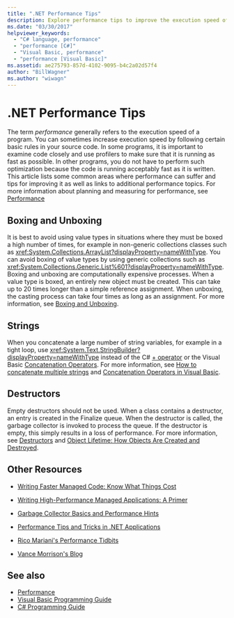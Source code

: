 ```yaml
---
title: ".NET Performance Tips"
description: Explore performance tips to improve the execution speed of a program in .NET. See tips for boxing and unboxing, strings, and destructors.
ms.date: "03/30/2017"
helpviewer_keywords: 
  - "C# language, performance"
  - "performance [C#]"
  - "Visual Basic, performance"
  - "performance [Visual Basic]"
ms.assetid: ae275793-857d-4102-9095-b4c2a02d57f4
author: "BillWagner"
ms.author: "wiwagn"
---
```

# .NET Performance Tips
The term *performance* generally refers to the execution speed of a program. You can sometimes increase execution speed by following certain basic rules in your source code. In some programs, it is important to examine code closely and use profilers to make sure that it is running as fast as possible. In other programs, you do not have to perform such optimization because the code is running acceptably fast as it is written. This article lists some common areas where performance can suffer and tips for improving it as well as links to additional performance topics. For more information about planning and measuring for performance, see [Performance](index.md)  
  
## Boxing and Unboxing  
 It is best to avoid using value types in situations where they must be boxed a high number of times, for example in non-generic collections classes such as <xref:System.Collections.ArrayList?displayProperty=nameWithType>. You can avoid boxing of value types by using generic collections such as <xref:System.Collections.Generic.List%601?displayProperty=nameWithType>. Boxing and unboxing are computationally expensive processes. When a value type is boxed, an entirely new object must be created. This can take up to 20 times longer than a simple reference assignment. When unboxing, the casting process can take four times as long as an assignment. For more information, see [Boxing and Unboxing](../../csharp/programming-guide/types/boxing-and-unboxing.md).  
  
## Strings  
 When you concatenate a large number of string variables, for example in a tight loop, use <xref:System.Text.StringBuilder?displayProperty=nameWithType> instead of the C# [+ operator](../../csharp/language-reference/operators/addition-operator.md) or the Visual Basic [Concatenation Operators](../../visual-basic/language-reference/operators/concatenation-operators.md). For more information, see [How to concatenate multiple strings](../../csharp/how-to/concatenate-multiple-strings.md) and [Concatenation Operators in Visual Basic](../../visual-basic/programming-guide/language-features/operators-and-expressions/concatenation-operators.md).  
  
## Destructors  
 Empty destructors should not be used. When a class contains a destructor, an entry is created in the Finalize queue. When the destructor is called, the garbage collector is invoked to process the queue. If the destructor is empty, this simply results in a loss of performance. For more information, see [Destructors](../../csharp/programming-guide/classes-and-structs/destructors.md) and [Object Lifetime: How Objects Are Created and Destroyed](../../visual-basic/programming-guide/language-features/objects-and-classes/object-lifetime-how-objects-are-created-and-destroyed.md).  
  
## Other Resources  
  
- [Writing Faster Managed Code: Know What Things Cost](/previous-versions/dotnet/articles/ms973852(v=msdn.10))  
  
- [Writing High-Performance Managed Applications: A Primer](/previous-versions/dotnet/articles/ms973858(v=msdn.10))  
  
- [Garbage Collector Basics and Performance Hints](/previous-versions/dotnet/articles/ms973837(v=msdn.10))  
  
- [Performance Tips and Tricks in .NET Applications](/previous-versions/dotnet/articles/ms973839(v=msdn.10))  

- [Rico Mariani's Performance Tidbits](/archive/blogs/ricom/)  

- [Vance Morrison's Blog](/archive/blogs/vancem/)
  
## See also

- [Performance](index.md)
- [Visual Basic Programming Guide](../../visual-basic/programming-guide/index.md)
- [C# Programming Guide](../../csharp/programming-guide/index.md)
